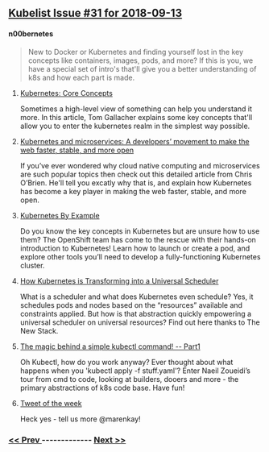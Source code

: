 ## [Kubelist Issue #31 for 2018-09-13](https://kubelist.com/issue/31)

#### n00bernetes

> New to Docker or Kubernetes and finding yourself lost in the key concepts like containers, images, pods, and more? If this is you, we have a special set of intro&#39;s that&#39;ll give you a better understanding of k8s and how each part is made.

1. [Kubernetes: Core Concepts](https://medium.com/yld-engineering-blog/kubernetes-core-concepts-324ea7028c29)

    Sometimes a high-level view of something can help you understand it more. In this article, Tom Gallacher explains some key concepts that'll allow you to enter the kubernetes realm in the simplest way possible. 
1. [Kubernetes and microservices: A developers’ movement to make the web faster, stable, and more open](https://venturebeat.com/2018/05/06/kubernetes-and-microservices-a-developers-movement-to-make-the-web-faster-stable-and-more-open/)

    If you’ve ever wondered why cloud native computing and microservices are such popular topics then check out this detailed article from Chris O’Brien. He'll tell you excatly why that is, and explain how Kubernetes has become a key player in making the web faster, stable, and more open. 
1. [Kubernetes By Example](http://kubernetesbyexample.com/)

    Do you know the key concepts in Kubernetes but are unsure how to use them? The OpenShift team has come to the rescue with their hands-on introduction to Kubernetes! Learn how to launch or create a pod, and explore other tools you’ll need to develop a fully-functioning Kubernetes cluster.
1. [How Kubernetes is Transforming into a Universal Scheduler](https://thenewstack.io/how-kubernetes-is-transforming-into-a-universal-scheduler/)

    What is a scheduler and what does Kubernetes even schedule? Yes, it schedules pods and nodes based on the “resources” available and constraints applied. But how is that abstraction quickly empowering a universal scheduler on universal resources? Find out here thanks to The New Stack. 
1. [The magic behind a simple kubectl command! -- Part1](http://nzoueidi.com/posts/post12.html)

    Oh Kubectl, how do you work anyway? Ever thought about what happens when you 'kubectl apply -f stuff.yaml'? Enter Naeil Zoueidi’s tour from cmd to code, looking at builders, dooers and more - the primary abstractions of k8s code base. Have fun!
1. [Tweet of the week](https://twitter.com/marenkay/status/1037820684787965954)

    Heck yes - tell us more @marenkay!

### [ << Prev ](kubelist-30.md) ------------- [ Next >> ](kubelist-32.md)